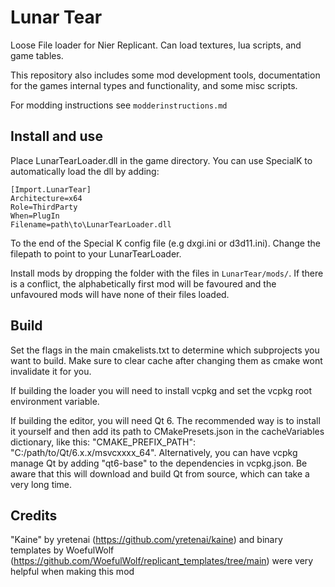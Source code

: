 # Lunar Tear

Loose File loader for Nier Replicant. Can load textures, lua scripts, and game tables. 

This repository also includes some mod development tools, documentation for the games internal types and functionality, and some misc scripts.

For modding instructions see `modderinstructions.md`

## Install and use

Place LunarTearLoader.dll in the game directory. You can use SpecialK to automatically load the dll by adding:

```
[Import.LunarTear]
Architecture=x64
Role=ThirdParty
When=PlugIn
Filename=path\to\LunarTearLoader.dll
```	

To the end of the Special K config file (e.g dxgi.ini or d3d11.ini). Change the filepath to point to your LunarTearLoader.

Install mods by dropping the folder with the files in `LunarTear/mods/`. If there is a conflict, the alphabetically first mod will be favoured and the unfavoured mods will have none of their files loaded.

## Build

Set the flags in the main cmakelists.txt to determine which subprojects you want to build. Make sure to clear cache after changing them as cmake wont invalidate it for you. 

If building the loader you will need to install vcpkg and set the vcpkg root environment variable.

If building the editor, you will need Qt 6. The recommended way is to install it yourself and then add its path to CMakePresets.json in the cacheVariables dictionary, like this: "CMAKE_PREFIX_PATH": "C:/path/to/Qt/6.x.x/msvcxxxx_64". Alternatively, you can have vcpkg manage Qt by adding "qt6-base" to the dependencies in vcpkg.json. Be aware that this will download and build Qt from source, which can take a very long time.

## Credits

"Kaine" by yretenai (https://github.com/yretenai/kaine) and binary templates by WoefulWolf (https://github.com/WoefulWolf/replicant_templates/tree/main) were very helpful when making this mod

